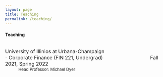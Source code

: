 ```yaml
---
layout: page
title: Teaching
permalink: /teaching/
---
```


#### **Teaching**
\
<font size="3"> University of Illinios at Urbana-Champaign </font>\
  <font size="3"> - Corporate Finance (FIN 221, Undergrad) &emsp;&emsp;&emsp;&emsp;&emsp;&emsp;&emsp;&emsp;&emsp; Fall 2021, Spring 2022 </font>\
  <font size="2"> &emsp;&emsp;&emsp; Head Professor: Michael Dyer &emsp;&emsp;&emsp;&emsp;&emsp;&emsp;&emsp;&emsp;&emsp; </font>
  
